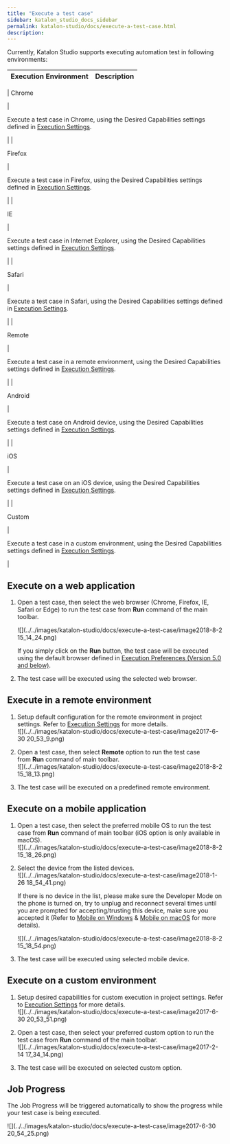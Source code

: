 ```yaml
---
title: "Execute a test case" 
sidebar: katalon_studio_docs_sidebar
permalink: katalon-studio/docs/execute-a-test-case.html 
description: 
---
```

Currently, Katalon Studio supports executing automation test in following environments:

| Execution Environment | Description |
| --- | --- |
| 
Chrome

 | 

Execute a test case in Chrome, using the Desired Capabilities settings defined in [Execution Settings](/display/KD/Execution+Settings).

 |
| 

Firefox

 | 

Execute a test case in Firefox, using the Desired Capabilities settings defined in [Execution Settings](/display/KD/Execution+Settings).

 |
| 

IE

 | 

Execute a test case in Internet Explorer, using the Desired Capabilities settings defined in [Execution Settings](/display/KD/Execution+Settings).

 |
| 

Safari

 | 

Execute a test case in Safari, using the Desired Capabilities settings defined in [Execution Settings](/display/KD/Execution+Settings).

 |
| 

Remote

 | 

Execute a test case in a remote environment, using the Desired Capabilities settings defined in [Execution Settings](/display/KD/Execution+Settings).

 |
| 

Android

 | 

Execute a test case on Android device, using the Desired Capabilities settings defined in [Execution Settings](/display/KD/Execution+Settings).

 |
| 

iOS

 | 

Execute a test case on an iOS device, using the Desired Capabilities settings defined in [Execution Settings](/display/KD/Execution+Settings).

 |
| 

Custom

 | 

Execute a test case in a custom environment, using the Desired Capabilities settings defined in [Execution Settings](/display/KD/Execution+Settings).

 |

Execute on a web application
----------------------------

1.  Open a test case, then select the web browser (Chrome, Firefox, IE, Safari or Edge) to run the test case from **Run** command of the main toolbar.
    
    ![](../../images/katalon-studio/docs/execute-a-test-case/image2018-8-2 15_14_24.png)
    
    If you simply click on the **Run** button, the test case will be executed using the default browser defined in [Execution Preferences (Version 5.0 and below)](/pages/viewpage.action?pageId=3179873).
    
2.  The test case will be executed using the selected web browser.
    

Execute in a remote environment
-------------------------------

1.  Setup default configuration for the remote environment in project settings. Refer to [Execution Settings](/display/KD/Execution+Settings) for more details.  
    ![](../../images/katalon-studio/docs/execute-a-test-case/image2017-6-30 20_53_9.png)  
      
    
2.  Open a test case, then select **Remote** option to run the test case from **Run** command of main toolbar.  
    ![](../../images/katalon-studio/docs/execute-a-test-case/image2018-8-2 15_18_13.png)
    
3.  The test case will be executed on a predefined remote environment.

Execute on a mobile application
-------------------------------

1.  Open a test case, then select the preferred mobile OS to run the test case from **Run** command of main toolbar (iOS option is only available in macOS).  
    ![](../../images/katalon-studio/docs/execute-a-test-case/image2018-8-2 15_18_26.png)  
      
    
2.  Select the device from the listed devices.  
    ![](../../images/katalon-studio/docs/execute-a-test-case/image2018-1-26 18_54_41.png)
    
    If there is no device in the list, please make sure the Developer Mode on the phone is turned on, try to unplug and reconnect several times until you are prompted for accepting/trusting this device, make sure you accepted it (Refer to [Mobile on Windows](/pages/viewpage.action?pageId=1606325) & [Mobile on macOS](/display/KD/Mobile+on+macOS) for more details).  
    
    ![](../../images/katalon-studio/docs/execute-a-test-case/image2018-8-2 15_18_54.png)
    
3.  The test case will be executed using selected mobile device.

Execute on a custom environment
-------------------------------

1.  Setup desired capabilities for custom execution in project settings. Refer to [Execution Settings](/display/KD/Execution+Settings) for more details.  
    ![](../../images/katalon-studio/docs/execute-a-test-case/image2017-6-30 20_53_51.png)  
      
    
2.  Open a test case, then select your preferred custom option to run the test case from **Run** command of the main toolbar.  
    ![](../../images/katalon-studio/docs/execute-a-test-case/image2017-2-14 17_34_14.png)  
      
    
3.  The test case will be executed on selected custom option.

Job Progress
------------

The Job Progress will be triggered automatically to show the progress while your test case is being executed.

![](../../images/katalon-studio/docs/execute-a-test-case/image2017-6-30 20_54_25.png)